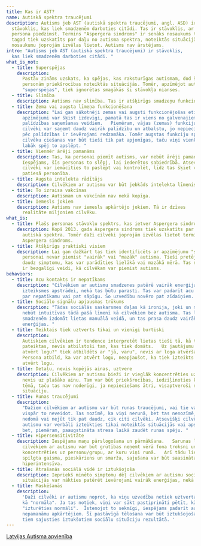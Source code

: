 ```yaml
---
title: Kas ir AST?
name: Autiskā spektra traucējumi
description: Autisms jeb AST (autiskā spektra traucējumi, angl. ASD) ir
  stāvoklis, kas liek smadzenēm darboties citādi. Tas ir stāvoklis, ar ko
  persona piedzimst. Termins "Aspergera sindroms" ir senāks nosaukums tam, kas
  tagad tiek uzskatīts par daļu no autisma spektra, noteiktās situācijās šo
  nosaukumu joprojām izvēlas lietot. Autisms nav ārstējams.
intro: "Autisms jeb AST (autiskā spektra traucējumi) ir stāvoklis,
  kas liek smadzenēm darboties citādi. "
what_is_not:
  - title: Superspējas
    description:
      Pastāv zināms uzskats, ka spējas, kas raksturīgas autismam, dod šīm
      personām priekšrocības noteiktās situācijās. Tomēr, apzīmējot autismu kā
      "superspējas", tiek ignorētas smagākās šī stāvokļa nianses.
  - title: Slimība
    description: Autisms nav slimība. Tas ir atšķirīgs smadzeņu funkcionēšanas veids.
  - title: Zema vai augsta līmeņa funkcionēšana
    description: "Lai gan sākotnēji zemas vai augsti funkcionējošas etiķetes vai
      apzīmējumi var šķist izdevīgi, pamatā tas ir viens no galvenajiem
      palīdzības saņemšanas veidiem.   Piemēram, vājas (zemas) funkciju spējas
      cilvēki var saņemt daudz vairāk palīdzību un atbalstu, jo nepieciešamība
      pēc palīdzības ir ievērojami redzamāka. Tomēr augstas funkciju spējas
      cilvēku ciešanas var būt tieši tik pat apjomīgas, taču viņi vienkārši
      labāk spēj to apslēpt. "
  - title: Vienmēr ārēji pamanāms
    description: Tas, ka personai piemīt autisms, var nebūt ārēji pamanāms.
      Iespējams, šīs personas to slēpj, lai iederētos sabiedrībā. Atsevišķi
      cilvēki var iemācīties to paslēpt vai kontrolēt, līdz tas šķiet viņu
      patiesā personība.
  - title: Augsta intelekta rādītājs
    description: Cilvēkiem ar autismu var būt jebkāds intelekta līmenis.
  - title: To izraisa vakcīnas
    description: Autismam un vakcīnām nav nekā kopīga.
  - title: Iemesls jokiem
    description: Autisms nav iemesls apkārtējo jokiem. Tā ir dzīves
      realitāte miljoniem cilvēku.
what_is:
  - title: Plašs personas stāvokļu spektrs, kas ietver Aspergera sindromu.
    description: Kopš 2013. gada Aspergera sindroms tiek uzskatīts par daļu no
      autiskā spektra. Tomēr daži cilvēki joprojām izvēlas lietot terminu
      Aspergera sindroms.
  - title: Atšķirīgs praktiski visiem
    description: Lai gan dažkārt tas tiek identificēts ar apzīmējumu "spektrs",
      personai nevar piemist "vairāk" vai "mazāk" autisma. Tieši pretēji, pastāv
      daudz simptomu, kas var parādīties lielākā vai mazākā mērā. Tas nozīmē, ka
      ir bezgalīgi veidi, kā cilvēkam var piemist autisms.
behaviors:
  - title: Acu kontakts ir nepatīkams
    description: "Cilvēkiem ar autismu smadzenes patērē vairāk enerģijas sejas
      izteiksmes apstrādei, nekā tas būtu parasti. Tas var padarīt acu kontaktu
      par nepatīkamu vai pat sāpīgu. Šo uzvedību novēro pat zīdaiņiem. "
  - title: Sociālo signālu apjausmas trūkums
    description: "Tādas sociālās saskarsmes daļas kā ironija, joki un mīklas var
      nebūt intuitīvas tādā pašā līmenī kā cilvēkiem bez autisma. Tas liek
      smadzenēm izdomāt lietas manuālā veidā, un tas prasa daudz vairāk
      enerģijas. "
  - title: Teiktais tiek uztverts tikai un vienīgi burtiski
    description:
      Autiskiem cilvēkiem ir tendence interpretēt lietas tieši tā, kā tās
      pateiktas, nevis atbilstoši tam, kas tiek domāts.   Uz jautājumu "vai vari
      atvērt logu?" tiek atbildēts ar "jā, varu", nevis ar loga atvēršanu.
      Persona atbild, ka var atvērt logu, neapjaušot, ka tiek izteikts lūgums
      atvērt logu.
  - title: Detaļu, nevis kopējās ainas, uztvere
    description: Cilvēkiem ar autismu bieži ir vieglāk koncentrēties uz detaļām,
      nevis uz plašāko ainu. Tam var būt priekšrocības, iedziļinoties konkrētā
      tēmā, taču tas nav noderīgi, ja nepieciešams ātri, visaptveroši novērtēt
      situāciju.
  - title: Runas traucējumi
    description:
      "Dažiem cilvēkiem ar autismu var būt runas traucējumi, vai tie var
      vispār to neveidot. Tas nozīmē, ka viņi nerunā, bet tas nenozīmē, ka viņi
      nedomā vai nejūt tik pat daudz, cik citi cilvēki. Atsevišķi cilvēki ar
      autismu var verbāli izteikties tikai noteiktās situācijās vai apstākļos,
      bet, piemēram, paaugstināta stresa laikā zaudēt runas spēju. "
  - title: Hipersensitivitāte
    description: Iespējama maņu pārslogošana un pārmākšana.   Sarunas laikā
      cilvēkiem ar autismu var būt grūtības neņemt vērā fona troksni un
      koncentrēties uz personu/grupu, ar kuru viņi runā.   Arī tādu lietu kā
      spilgta gaisma, pieskāriens un smarža, sajušana var būt saasināta vai
      hiperintensīva.
  - title: Atrašanās sociālā vidē ir iztukšojoša
    description: Iepriekš minēto simptomu dēļ cilvēkiem ar autismu sociālās
      situācijās var nākties patērēt ievērojami vairāk enerģijas, nekā citiem.
  - title: Maskēšanās
    description:
      'Daži cilvēki ar autismu noprot, ka viņu uzvedība netiek uztverta
      kā "normāla". Ja tas notiek, viņi var sākt pastiprināti pētīt, kā ir
      "izturēties normāli".  Īstenojot to sekmīgi, iespējams padarīt autismu par
      nepamanāmu apkārtējiem. Šī pastāvīgā tēlošana var būt iztukšojoša, liekot
      tiem sajusties iztukšotiem sociālu situāciju rezultātā. '
---
```


[Latvijas Autisma apvienība](https://www.autisms.lv/)
